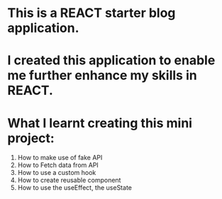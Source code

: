 # This is a REACT starter blog application. 
# I created this application to enable me further enhance my skills in REACT.
# What I learnt creating this mini project:
1. How to make use of fake API
2. How to Fetch data from API
3. How to use a custom hook 
4. How to create reusable component
5. How to use the useEffect, the useState
